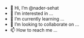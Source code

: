 - 👋 Hi, I’m @nader-sehat
- 👀 I’m interested in ...
- 🌱 I’m currently learning ...
- 💞️ I’m looking to collaborate on ...
- 📫 How to reach me ...

<!---
nader-sehat/nader-sehat is a ✨ special ✨ repository because its `README.md` (this file) appears on your GitHub profile.
You can click the Preview link to take a look at your changes.
--->
